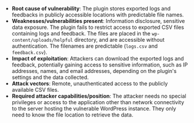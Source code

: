 - **Root cause of vulnerability**: The plugin stores exported logs and feedbacks in publicly accessible locations with predictable file names.
- **Weaknesses/vulnerabilities present**: Information disclosure, sensitive data exposure. The plugin fails to restrict access to exported CSV files containing logs and feedback. The files are placed in the `wp-content/uploads/helpful` directory, and are accessible without authentication. The filenames are predictable (`logs.csv` and `feedback.csv`).
- **Impact of exploitation**: Attackers can download the exported logs and feedback, potentially gaining access to sensitive information, such as IP addresses, names, and email addresses, depending on the plugin's settings and the data collected.
- **Attack vectors**: Remote, unauthenticated access to the publicly available CSV files.
- **Required attacker capabilities/position**: The attacker needs no special privileges or access to the application other than network connectivity to the server hosting the vulnerable WordPress instance. They only need to know the file location to retrieve the data.